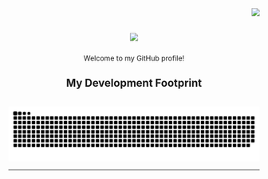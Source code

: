 <img align="right" src="https://visitor-badge.laobi.icu/badge?page_id=rpashchapur.rpashchapur" />

<h1 align="center">
    <img src="https://readme-typing-svg.herokuapp.com/?font=Righteous&size=35&center=true&vCenter=true&width=700&height=70&duration=6000&lines=Hi+There!+👋;+I'm+Ravi+Pashchapur!;+Welcome+to+My+Digital+Workspace!+😀;&color=white" />
</h1>
<div align="center">
Welcome to my GitHub profile!
</div>

<div align="center">
    <h2>My Development Footprint</h2>
    <br>
    <img alt="snake eating my contributions" src="https://github.com/rpashchapur/rpashchapur/blob/output/github-contribution-grid-snake.svg" />
    <br/>
</div>

<hr/>

